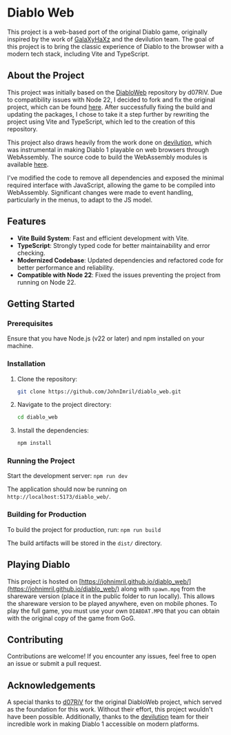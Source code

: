 # Diablo Web

This project is a web-based port of the original Diablo game, originally inspired by the work of [GalaXyHaXz](https://github.com/d07RiV/diabloweb) and the devilution team. The goal of this project is to bring the classic experience of Diablo to the browser with a modern tech stack, including Vite and TypeScript.

## About the Project

This project was initially based on the [DiabloWeb](https://github.com/d07RiV/diabloweb) repository by d07RiV. Due to compatibility issues with Node 22, I decided to fork and fix the original project, which can be found [here](https://github.com/JohnImril/diabloweb-beta). After successfully fixing the build and updating the packages, I chose to take it a step further by rewriting the project using Vite and TypeScript, which led to the creation of this repository.

This project also draws heavily from the work done on [devilution](https://github.com/diasurgical/devilution), which was instrumental in making Diablo 1 playable on web browsers through WebAssembly. The source code to build the WebAssembly modules is available [here](https://github.com/d07RiV/devilution).

I've modified the code to remove all dependencies and exposed the minimal required interface with JavaScript, allowing the game to be compiled into WebAssembly. Significant changes were made to event handling, particularly in the menus, to adapt to the JS model.

## Features

-   **Vite Build System**: Fast and efficient development with Vite.
-   **TypeScript**: Strongly typed code for better maintainability and error checking.
-   **Modernized Codebase**: Updated dependencies and refactored code for better performance and reliability.
-   **Compatible with Node 22**: Fixed the issues preventing the project from running on Node 22.

## Getting Started

### Prerequisites

Ensure that you have Node.js (v22 or later) and npm installed on your machine.

### Installation

1. Clone the repository:

    ```bash
    git clone https://github.com/JohnImril/diablo_web.git
    ```

2. Navigate to the project directory:

    ```bash
    cd diablo_web
    ```

3. Install the dependencies:

    ```bash
    npm install
    ```

### Running the Project

Start the development server: `npm run dev`

The application should now be running on `http://localhost:5173/diablo_web/`.

### Building for Production

To build the project for production, run: `npm run build`

The build artifacts will be stored in the `dist/` directory.

## Playing Diablo

This project is hosted on [https://johnimril.github.io/diablo_web/](https://johnimril.github.io/diablo_web/) along with `spawn.mpq` from the shareware version (place it in the public folder to run locally). This allows the shareware version to be played anywhere, even on mobile phones. To play the full game, you must use your own `DIABDAT.MPQ` that you can obtain with the original copy of the game from GoG.

## Contributing

Contributions are welcome! If you encounter any issues, feel free to open an issue or submit a pull request.

## Acknowledgements

A special thanks to [d07RiV](https://github.com/d07RiV) for the original DiabloWeb project, which served as the foundation for this work. Without their effort, this project wouldn't have been possible. Additionally, thanks to the [devilution](https://github.com/diasurgical/devilution) team for their incredible work in making Diablo 1 accessible on modern platforms.
